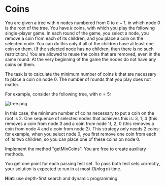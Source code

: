 # Coins

You are given a tree with $n$ nodes numbered from $0$ to $n-1$, in which node $0$ is the root of the tree. You have $k$ coins, with which you play the following single-player game. In each round of the game, you select a node, you remove a coin from each of its children, and you place a coin on the selected node. You can do this only if all of the children have at least one coin on them. (If the selected node has no children, then there is no such restriction.) You are allowed to reuse the coins that are removed, even in the same round. At the very beginning of the game the nodes do not have any coins on them.

The task is to calculate the minimum number of coins $k$ that are necessary to place a coin on node $0$. The number of rounds that you play does not matter.

For example, consider the following tree, with $n=5$:

![tree.png](/cx_project_file/xu73fD4opXqugK2Nw)

In this case, the minimum number of coins necessary to put a coin on the root is $2$. One sequence of selected nodes that achieves this is: $3$, $1$, $4$ (this removes a coin from node $3$ and a coin from node $1$), $2$, $0$ (this removes a coin from node $4$ and a coin from node $2$). This strategy only needs $2$ coins: for example, when you select node $0$, you first remove one coin from each of its two children, so you can place one of these coins on node $0$.

Implement the method "getMinCoins". You are free to create auxiliary methods.

You get one point for each passing test set. To pass both test sets correctly, your solution is expected to run in at most $O(n \log n)$ time.

**Hint**: use depth-first search and dynamic programming.
